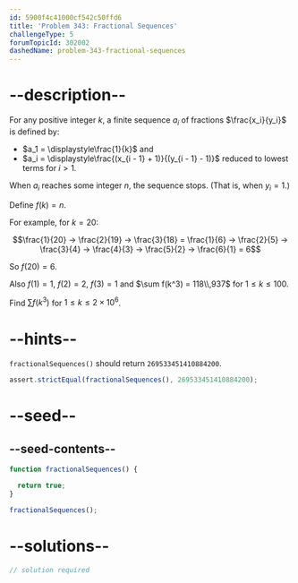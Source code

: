 ```yaml
---
id: 5900f4c41000cf542c50ffd6
title: 'Problem 343: Fractional Sequences'
challengeType: 5
forumTopicId: 302002
dashedName: problem-343-fractional-sequences
---
```


# --description--

For any positive integer $k$, a finite sequence $a_i$ of fractions $\frac{x_i}{y_i}$ is defined by:

- $a_1 = \displaystyle\frac{1}{k}$ and
- $a_i = \displaystyle\frac{(x_{i - 1} + 1)}{(y_{i - 1} - 1)}$ reduced to lowest terms for $i > 1$.

When $a_i$ reaches some integer $n$, the sequence stops. (That is, when $y_i = 1$.)

Define $f(k) = n$.

For example, for $k = 20$:

$$\frac{1}{20} → \frac{2}{19} → \frac{3}{18} = \frac{1}{6} → \frac{2}{5} → \frac{3}{4} → \frac{4}{3} → \frac{5}{2} → \frac{6}{1} = 6$$

So $f(20) = 6$.

Also $f(1) = 1$, $f(2) = 2$, $f(3) = 1$ and $\sum f(k^3) = 118\\,937$ for $1 ≤ k ≤ 100$.

Find $\sum f(k^3)$ for $1 ≤ k ≤ 2 × {10}^6$.

# --hints--

`fractionalSequences()` should return `269533451410884200`.

```js
assert.strictEqual(fractionalSequences(), 269533451410884200);
```

# --seed--

## --seed-contents--

```js
function fractionalSequences() {

  return true;
}

fractionalSequences();
```

# --solutions--

```js
// solution required
```
